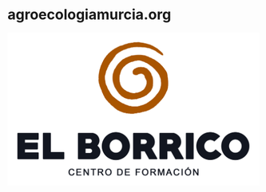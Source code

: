 # agroecologiamurcia.org

[![agroecologiamurcia.org](/assets/media/logo.png)](https://agroecologiamurcia.org/)
